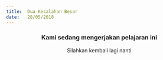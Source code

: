 ```yaml
---
title:  Dua Kesalahan Besar
date:   28/05/2018
---
```


### <center>Kami sedang mengerjakan pelajaran ini</center>
<center>Silahkan kembali lagi nanti</center>